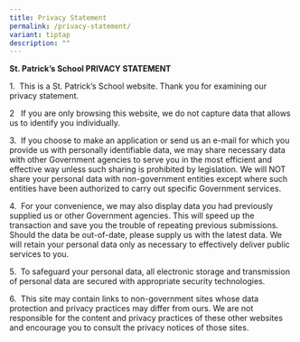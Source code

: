 ```yaml
---
title: Privacy Statement
permalink: /privacy-statement/
variant: tiptap
description: ""
---
```

<p><strong>St. Patrick’s School PRIVACY STATEMENT</strong>
</p>
<p>1.&nbsp; This is a St. Patrick’s School website. Thank you for examining
our privacy statement.</p>
<p>2&nbsp;&nbsp; If you are only browsing this website, we do not capture
data that allows us to identify you individually.</p>
<p>3.&nbsp; If you choose to make an application or send us an e-mail for
which you provide us with personally identifiable data, we may share necessary
data with other Government agencies to serve you in the most efficient
and effective way unless such sharing is prohibited by legislation. We
will NOT share your personal data with non-government entities except where
such entities have been authorized to carry out specific Government services.</p>
<p>4.&nbsp; For your convenience, we may also display data you had previously
supplied us or other Government agencies. This will speed up the transaction
and save you the trouble of repeating previous submissions. Should the
data be out-of-date, please supply us with the latest data. We will retain
your personal data only as necessary to effectively deliver public services
to you.</p>
<p>5.&nbsp; To safeguard your personal data, all electronic storage and transmission
of personal data are secured with appropriate security technologies.&nbsp;
&nbsp;</p>
<p>6.&nbsp; This site may contain links to non-government sites whose data
protection and privacy practices may differ from ours. We are not responsible
for the content and privacy practices of these other websites and encourage
you to consult the privacy notices of those sites.</p>
<p>&nbsp;</p>
<p></p>
<p></p>
<p></p>
<p></p>
<p></p>
<p></p>
<p></p>
<p></p>
<p></p>
<p></p>
<p></p>
<p></p>